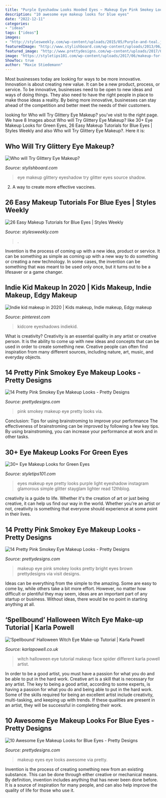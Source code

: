 ```yaml
---
title: "Purple Eyeshadow Looks Hooded Eyes ~ Makeup Eye Pink Smokey Looks Pretty Bright Eyes Brown Prettydesigns Via Visit Designs"
description: "10 awesome eye makeup looks for blue eyes"
date: "2022-12-11"
categories:
- "ideas"
tags: ["ideas"]
images:
- "http://stylesweekly.com/wp-content/uploads/2015/05/Purple-and-teal.jpg"
featuredImage: "http://www.stylishboard.com/wp-content/uploads/2013/06/16.jpg"
featured_image: "http://www.prettydesigns.com/wp-content/uploads/2017/03/10-awsome-eye-makeup-looks-for-blue-eyes-4.jpg"
image: "https://styletips101.com/wp-content/uploads/2017/06/makeup-for-green-eyes-28.jpg"
ShowToc: true
author: "Maxie Stiedemann"
---
```



Most businesses today are looking for ways to be more innovative. Innovation is about creating new value. It can be a new product, process, or service. To be innovative, businesses need to be open to new ideas and ways of doing things. They also need to have the right people in place to make those ideas a reality. By being more innovative, businesses can stay ahead of the competition and better meet the needs of their customers.

	

		
looking for Who will Try Glittery Eye Makeup? you've visit to the right page. We have 8 Images about Who will Try Glittery Eye Makeup? like 30+ Eye Makeup Looks for Green Eyes, 26 Easy Makeup Tutorials for Blue Eyes | Styles Weekly and also Who will Try Glittery Eye Makeup?. Here it is:
		
    
## Who Will Try Glittery Eye Makeup?

<img loading=lazy src="http://www.stylishboard.com/wp-content/uploads/2013/06/16.jpg" onerror="this.onerror=null;this.src='https://tse4.mm.bing.net/th?id=OIP.x7J3QLvAi9Ryj7IqVe8tPgHaFB&amp;pid=15.1';" alt="Who will Try Glittery Eye Makeup?">

_Source: stylishboard.com_

>eye makeup glittery eyeshadow try glitter eyes source shadow. 

	

2. A way to create more effective vaccines.

    
## 26 Easy Makeup Tutorials For Blue Eyes | Styles Weekly

<img loading=lazy src="http://stylesweekly.com/wp-content/uploads/2015/05/Purple-and-teal.jpg" onerror="this.onerror=null;this.src='https://tse2.mm.bing.net/th?id=OIP._X-dOf1fpGMTyMB8Li-6wwHaR2&amp;pid=15.1';" alt="26 Easy Makeup Tutorials for Blue Eyes | Styles Weekly">

_Source: stylesweekly.com_

>. 

	

Invention is the process of coming up with a new idea, product or service. It can be something as simple as coming up with a new way to do something or creating a new technology. In some cases, the invention can be something that was meant to be used only once, but it turns out to be a lifesaver or a game changer.

    
## Indie Kid Makeup In 2020 | Kids Makeup, Indie Makeup, Edgy Makeup

<img loading=lazy src="https://i.pinimg.com/736x/7a/4f/40/7a4f40d7d47a86aca71d8cf23c12c490.jpg" onerror="this.onerror=null;this.src='https://tse1.mm.bing.net/th?id=OIP.GfGrey0NwNTw0CdPtMYlTQHaHW&amp;pid=15.1';" alt="Indie kid makeup in 2020 | Kids makeup, Indie makeup, Edgy makeup">

_Source: pinterest.com_

>kidcore eyeshadows indiekid. 

	

What is creativity?
Creativity is an essential quality in any artist or creative person. It is the ability to come up with new ideas and concepts that can be used in order to create something new. Creative people can often find inspiration from many different sources, including nature, art, music, and everyday objects.

    
## 14 Pretty Pink Smokey Eye Makeup Looks - Pretty Designs

<img loading=lazy src="http://www.prettydesigns.com/wp-content/uploads/2014/07/Pretty-Pink-Smokey-Eye-Makeup-Look.jpg" onerror="this.onerror=null;this.src='https://tse1.mm.bing.net/th?id=OIP.mnaQ2e4joZyPtuhbyISPfAHaLm&amp;pid=15.1';" alt="14 Pretty Pink Smokey Eye Makeup Looks - Pretty Designs">

_Source: prettydesigns.com_

>pink smokey makeup eye pretty looks via. 

	

Conclusion: Tips for using brainstroming to improve your performance
The effectiveness of brainstroming can be improved by following a few key tips. By using brainstroming, you can increase your performance at work and in other tasks.

    
## 30+ Eye Makeup Looks For Green Eyes

<img loading=lazy src="https://styletips101.com/wp-content/uploads/2017/06/makeup-for-green-eyes-28.jpg" onerror="this.onerror=null;this.src='https://tse4.mm.bing.net/th?id=OIP.ShEnSGzBkb3YCuOAREQaEAHaHa&amp;pid=15.1';" alt="30+ Eye Makeup Looks for Green Eyes">

_Source: styletips101.com_

>eyes makeup eye pretty looks purple light eyeshadow instagram glamorous simple glitter stayglam lighter read 12thblog. 

	

creativity is a guide to life. Whether it's the creation of art or just being creative, it can help us find our way in the world. Whether you're an artist or not, creativity is something that everyone should experience at some point in their lives.

    
## 14 Pretty Pink Smokey Eye Makeup Looks - Pretty Designs

<img loading=lazy src="http://www.prettydesigns.com/wp-content/uploads/2014/07/Bright-Pink-Smokey-Eye-Makeup-Look.jpg" onerror="this.onerror=null;this.src='https://tse1.mm.bing.net/th?id=OIP.Baem5LGes4452yNyrwP3AwHaLS&amp;pid=15.1';" alt="14 Pretty Pink Smokey Eye Makeup Looks - Pretty Designs">

_Source: prettydesigns.com_

>makeup eye pink smokey looks pretty bright eyes brown prettydesigns via visit designs. 

	

Ideas can be everything from the simple to the amazing. Some are easy to come by, while others take a bit more effort. However, no matter how difficult or plentiful they may seem, ideas are an important part of any startup or business. Without ideas, there would be no point in starting anything at all.

    
## ‘Spellbound’ Halloween Witch Eye Make-up Tutorial | Karla Powell

<img loading=lazy src="https://66.media.tumblr.com/86eebec6d018fd8df7412857111ddfde/tumblr_ndy04vujDb1qgqgyxo2_1280.jpg" onerror="this.onerror=null;this.src='https://tse2.mm.bing.net/th?id=OIP.wea97PAS88uCIl7f1S-5-gHaHa&amp;pid=15.1';" alt="‘Spellbound’ Halloween Witch Eye Make-up Tutorial | Karla Powell">

_Source: karlapowell.co.uk_

>witch halloween eye tutorial makeup face spider different karla powell artist. 

	

In order to be a good artist, you must have a passion for what you do and be able to put in the hard work.
Creative art is a skill that is necessary for any artist. The key to being a good artist, according to some experts, is having a passion for what you do and being able to put in the hard work. Some of the skills required for being an excellent artist include creativity, multi-tasking, and keeping up with trends. If these qualities are present in an artist, they will be successful in completing their work.

    
## 10 Awesome Eye Makeup Looks For Blue Eyes - Pretty Designs

<img loading=lazy src="http://www.prettydesigns.com/wp-content/uploads/2017/03/10-awsome-eye-makeup-looks-for-blue-eyes-4.jpg" onerror="this.onerror=null;this.src='https://tse3.mm.bing.net/th?id=OIP.9L_CmNTLj-HMXEFiff5r2AD6D6&amp;pid=15.1';" alt="10 Awesome Eye Makeup Looks for Blue Eyes - Pretty Designs">

_Source: prettydesigns.com_

>makeup eyes eye looks awesome via pretty. 

	

Invention is the process of creating something new from an existing substance. This can be done through either creative or mechanical means. By definition, invention includes anything that has never been done before. It is a source of inspiration for many people, and can also help improve the quality of life for those who use it.

